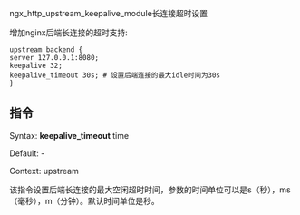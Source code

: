 ngx_http_upstream_keepalive_module长连接超时设置

增加nginx后端长连接的超时支持:

```
upstream backend {
server 127.0.0.1:8080;
keepalive 32;
keepalive_timeout 30s; # 设置后端连接的最大idle时间为30s
}
```

## 指令

Syntax: **keepalive_timeout** time

Default: -

Context: upstream


该指令设置后端长连接的最大空闲超时时间，参数的时间单位可以是s（秒），ms（毫秒），m（分钟）。默认时间单位是秒。
